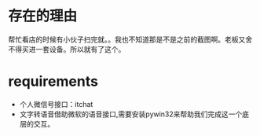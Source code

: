 # 存在的理由

帮忙看店的时候有小伙子扫完就。。我也不知道那是不是之前的截图啊。老板又舍不得买进一套设备。所以就有了这个。

# requirements
* 个人微信号接口：itchat
* 文字转语音借助微软的语音接口,需要安装pywin32来帮助我们完成这一个底层的交互。
